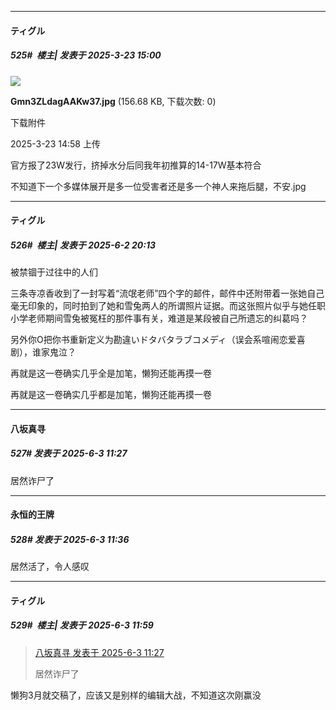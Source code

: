 ﻿
*****

####  ティグル  
##### 525#         楼主| 发表于 2025-3-23 15:00

<img src="https://img.saraba1st.com/forum/202503/23/145815wc7sszccss3e7zze.jpg" referrerpolicy="no-referrer">

<strong>Gmn3ZLdagAAKw37.jpg</strong> (156.68 KB, 下载次数: 0)

下载附件

2025-3-23 14:58 上传

官方报了23W发行，挤掉水分后同我年初推算的14-17W基本符合

不知道下一个多媒体展开是多一位受害者还是多一个神人来拖后腿，不安.jpg

*****

####  ティグル  
##### 526#         楼主| 发表于 2025-6-2 20:13

被禁锢于过往中的人们

三条寺凉香收到了一封写着“流氓老师”四个字的邮件，邮件中还附带着一张她自己毫无印象的，同时拍到了她和雪兔两人的所谓照片证据。而这张照片似乎与她任职小学老师期间雪兔被冤枉的那件事有关，难道是某段被自己所遗忘的纠葛吗？

另外你O把你书重新定义为勘違いドタバタラブコメディ（误会系喧闹恋爱喜剧），谁家鬼泣？

再就是这一卷确实几乎全是加笔，懒狗还能再摸一卷

再就是这一卷确实几乎都是加笔，懒狗还能再摸一卷


*****

####  八坂真寻  
##### 527#       发表于 2025-6-3 11:27

居然诈尸了


*****

####  永恒的王牌  
##### 528#       发表于 2025-6-3 11:36

居然活了，令人感叹


*****

####  ティグル  
##### 529#         楼主| 发表于 2025-6-3 11:59

<blockquote><a href="httphttps://stage1st.com/2b/forum.php?mod=redirect&amp;goto=findpost&amp;pid=67878444&amp;ptid=1988642" target="_blank">八坂真寻 发表于 2025-6-3 11:27</a>

居然诈尸了</blockquote>
懒狗3月就交稿了，应该又是别样的编辑大战，不知道这次刚赢没

